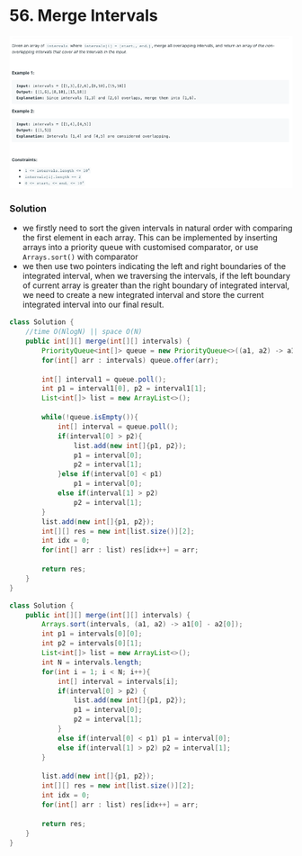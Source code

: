 # 56. Merge Intervals

![56%20Merge%20Intervals%2029253f95321c427aa90b080dcc71fe29/Untitled.png](56%20Merge%20Intervals%2029253f95321c427aa90b080dcc71fe29/Untitled.png)

### Solution

- we firstly need to sort the given intervals in natural order with comparing the first element in each array. This can be implemented by inserting arrays into a priority queue with customised comparator, or use `Arrays.sort()` with comparator
- we then use two pointers indicating the left and right boundaries of the integrated interval, when we traversing the intervals, if the left boundary of current array is greater than the right boundary of integrated interval, we need to create a new integrated interval and store the current integrated interval into our final result.

```java
class Solution {
    //time O(NlogN) || space O(N)
    public int[][] merge(int[][] intervals) {
        PriorityQueue<int[]> queue = new PriorityQueue<>((a1, a2) -> a1[0] - a2[0]);
        for(int[] arr : intervals) queue.offer(arr);

        int[] interval1 = queue.poll();
        int p1 = interval1[0], p2 = interval1[1];
        List<int[]> list = new ArrayList<>();

        while(!queue.isEmpty()){
            int[] interval = queue.poll();
            if(interval[0] > p2){
                list.add(new int[]{p1, p2});
                p1 = interval[0];
                p2 = interval[1];
            }else if(interval[0] < p1)
                p1 = interval[0];
            else if(interval[1] > p2)
                p2 = interval[1];
        }
        list.add(new int[]{p1, p2});
        int[][] res = new int[list.size()][2];
        int idx = 0;
        for(int[] arr : list) res[idx++] = arr;

        return res;
    }
}
```

```java
class Solution {
    public int[][] merge(int[][] intervals) {
        Arrays.sort(intervals, (a1, a2) -> a1[0] - a2[0]);
        int p1 = intervals[0][0];
        int p2 = intervals[0][1];
        List<int[]> list = new ArrayList<>();
        int N = intervals.length;
        for(int i = 1; i < N; i++){
            int[] interval = intervals[i];
            if(interval[0] > p2) {
                list.add(new int[]{p1, p2});
                p1 = interval[0];
                p2 = interval[1];
            }
            else if(interval[0] < p1) p1 = interval[0];
            else if(interval[1] > p2) p2 = interval[1];
        }

        list.add(new int[]{p1, p2});
        int[][] res = new int[list.size()][2];
        int idx = 0;
        for(int[] arr : list) res[idx++] = arr;

        return res;
    }
}
```